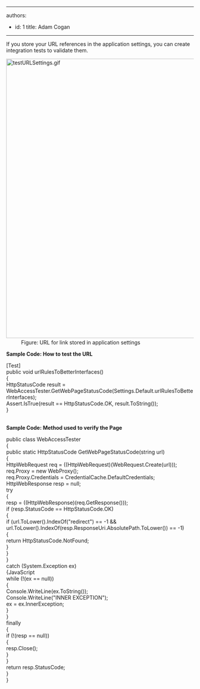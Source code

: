 

---
authors:
  - id: 1
    title: Adam Cogan
---




<span class='intro'> If you store your URL references in the application settings, you can create integration tests to validate them.<br> </span>

<dl class="image"><dt>​<img src="/PublishingImages/testURLSettings.gif" alt="testURLSettings.gif" style="width&#58;750px;" />​</dt><dd>Figure&#58; URL for link stored in application settings</dd></dl><p>
   <b>​Sample Code&#58; How to test the URL</b></p><p class="ssw15-rteElement-CodeArea">	[Test]<br> public void urlRulesToBetterInterfaces()<br> &#123;<br> HttpStatusCode result = WebAccessTester.GetWebPageStatusCode(Settings.Default.urlRulesToBetterInterfaces);<br> Assert.IsTrue(result == HttpStatusCode.OK, result.ToString());<br> &#125;</p><p>	
   <br>
   <b>Sample Code&#58; Method used to verify the Page</b><br></p><p class="ssw15-rteElement-CodeArea">	 public class WebAccessTester<br> &#123; 
   <br> public static HttpStatusCode GetWebPageStatusCode(string url)<br> &#123;<br> HttpWebRequest req = ((HttpWebRequest)(WebRequest.Create(url)));<br> req.Proxy = new WebProxy();<br> req.Proxy.Credentials = CredentialCache.DefaultCredentials;<br> HttpWebResponse resp = null;<br> try<br> &#123;<br> resp = ((HttpWebResponse)(req.GetResponse()));<br> if (resp.StatusCode == HttpStatusCode.OK)<br> &#123;<br> if (url.ToLower().IndexOf(&quot;redirect&quot;) == -1 &amp;&amp; url.ToLower().IndexOf(resp.ResponseUri.AbsolutePath.ToLower()) == -1)<br> &#123;<br> return HttpStatusCode.NotFound;<br> &#125;<br> &#125;<br> &#125;<br> catch (System.Exception ex)<br> &#123;JavaScript<br> while (!(ex == null))<br> &#123;<br> Console.WriteLine(ex.ToString());<br> Console.WriteLine(&quot;INNER EXCEPTION&quot;);<br> ex = ex.InnerException;<br> &#125;<br> &#125;<br> finally<br> &#123;<br> if (!(resp == null))<br> &#123;<br> resp.Close();<br> &#125;<br> &#125;<br> return resp.StatusCode;<br> &#125;<br> &#125;</p><p> ​<br></p>


